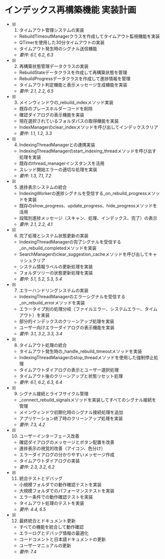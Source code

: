 # インデックス再構築機能 実装計画

- [x] 1. タイムアウト管理システムの実装
  - RebuildTimeoutManagerクラスを作成してタイムアウト監視機能を実装
  - QTimerを使用した30分タイムアウトの実装
  - タイムアウト発生時のシグナル送信機能
  - _要件: 6.1, 6.2, 6.3_

- [x] 2. 再構築状態管理データクラスの実装
  - RebuildStateデータクラスを作成して再構築状態を管理
  - RebuildProgressデータクラスを作成して進捗情報を管理
  - タイムアウト判定機能と表示メッセージ生成機能を実装
  - _要件: 2.1, 2.2, 6.5_

- [x] 3. メインウィンドウの_rebuild_indexメソッド実装
  - 既存のプレースホルダーコードを削除
  - 確認ダイアログの表示機能を実装
  - 現在選択されているフォルダパスの取得機能を実装
  - IndexManagerのclear_indexメソッドを呼び出してインデックスクリア
  - _要件: 1.1, 1.2, 3.3_

- [x] 4. IndexingThreadManagerとの連携実装
  - IndexingThreadManagerのstart_indexing_threadメソッドを呼び出す処理を実装
  - 既存のthread_managerインスタンスを活用
  - スレッド開始エラーの適切な処理を実装
  - _要件: 1.3, 7.1, 7.2_

- [x] 5. 進捗表示システムの統合
  - IndexingWorkerの進捗シグナルを受信する_on_rebuild_progressメソッドを実装
  - 既存のshow_progress、update_progress、hide_progressメソッドを活用
  - 段階別進捗メッセージ（スキャン、処理、インデックス、完了）の表示
  - _要件: 2.1, 2.2, 4.1_

- [x] 6. 完了処理とシステム状態更新の実装
  - IndexingThreadManagerの完了シグナルを受信する_on_rebuild_completedメソッドを実装
  - SearchManagerのclear_suggestion_cacheメソッドを呼び出してキャッシュクリア
  - システム情報ラベルの更新処理を実装
  - フォルダツリーの状態更新処理を実装
  - _要件: 5.1, 5.2, 5.3, 5.4_

- [x] 7. エラーハンドリングシステムの実装
  - IndexingThreadManagerのエラーシグナルを受信する_on_rebuild_errorメソッドを実装
  - エラータイプ別の処理分岐（ファイルエラー、システムエラー、タイムアウト）を実装
  - 部分的インデックスのクリーンアップ処理を実装
  - ユーザー向けエラーダイアログの表示機能を実装
  - _要件: 3.1, 3.2, 3.3, 3.4_

- [x] 8. タイムアウト処理の統合
  - タイムアウト発生時の_handle_rebuild_timeoutメソッドを実装
  - IndexingThreadManagerのstop_threadメソッドを使用した強制停止処理
  - タイムアウトダイアログの表示とユーザー選択処理
  - タイムアウト後のクリーンアップと状態リセット処理
  - _要件: 6.1, 6.2, 6.3, 6.4_

- [x] 9. シグナル接続とライフサイクル管理
  - _connect_rebuild_signalsメソッドを実装してすべてのシグナル接続を管理
  - メインウィンドウ初期化時のシグナル接続処理を追加
  - アプリケーション終了時のクリーンアップ処理を実装
  - _要件: 7.3, 4.2_

- [x] 10. ユーザーインターフェース改善
  - 確認ダイアログのメッセージとボタン配置を改善
  - 進捗表示の視覚的改善（アイコン、色分け）
  - エラーダイアログの分かりやすいメッセージ作成
  - タイムアウトダイアログの実装
  - _要件: 2.3, 3.2, 6.2_

- [x] 11. 統合テストとデバッグ
  - 小規模フォルダでの動作確認テストを実装
  - 大規模フォルダでのパフォーマンステストを実装
  - エラー条件での動作確認テストを実装
  - タイムアウト処理のテストを実装
  - _要件: 4.4, 6.5_

- [x] 12. 最終統合とドキュメント更新
  - すべての機能を統合して動作確認
  - エラーログとデバッグ情報の最適化
  - コードコメントと日本語ドキュメントの更新
  - ユーザーマニュアルの更新
  - _要件: 7.4_
